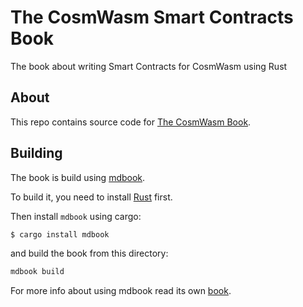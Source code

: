 # The CosmWasm Smart Contracts Book

The book about writing Smart Contracts for CosmWasm using Rust

## About

This repo contains source code for [The CosmWasm Book](https://cosmwasm.github.io/book/).

## Building

The book is build using [mdbook](https://github.com/rust-lang/mdBook).

To build it, you need to install [Rust](https://www.rust-lang.org/tools/install) first.

Then install `mdbook` using cargo:

```bash
$ cargo install mdbook
```

and build the book from this directory:

```bash
mdbook build
```

For more info about using mdbook read its own [book](https://rust-lang.github.io/mdBook/index.html).
